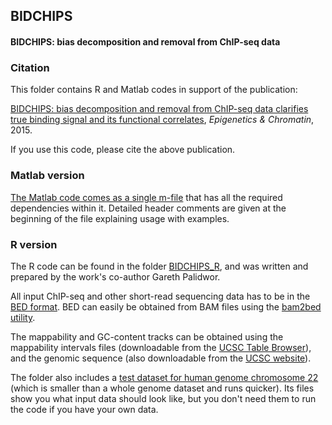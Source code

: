 ## BIDCHIPS
 
#### BIDCHIPS: bias decomposition and removal from ChIP-seq data

### Citation
 
This folder contains R and Matlab codes in support of the publication:

[BIDCHIPS: bias decomposition and removal from ChIP-seq data clarifies true binding signal and its functional correlates](https://epigeneticsandchromatin.biomedcentral.com/articles/10.1186/s13072-015-0028-2), _Epigenetics & Chromatin_, 2015.

If you use this code, please cite the above publication.

### Matlab version

[The Matlab code comes as a single m-file](/bidchips.m) that has all the required dependencies within it. Detailed header comments are given at the beginning of the file explaining usage with examples.

### R version

The R code can be found in the folder [BIDCHIPS_R](/BIDCHIPS_R), and was written and prepared by the work's co-author Gareth Palidwor.

All input ChIP-seq and other short-read sequencing data has to be in the [BED format](https://genome.ucsc.edu/FAQ/FAQformat.html#format1). BED can easily be obtained from BAM files using the [bam2bed utility](http://bedtools.readthedocs.org/en/latest/content/tools/bamtobed.html).

The mappability and GC-content tracks can be obtained using the mappability intervals files (downloadable from the [UCSC Table Browser](https://genome.ucsc.edu/cgi-bin/hgTables)), and the genomic sequence (also downloadable from the [UCSC website](https://genome.ucsc.edu/FAQ/FAQdownloads.html)).

The folder also includes a [test dataset for human genome chromosome 22](/hg19chr22BIDCHIPS_rawdata) (which is smaller than a whole genome dataset and runs quicker). Its files show you what input data should look like, but you don't need them to run the code if you have your own data.
